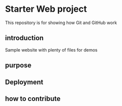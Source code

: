 # Starter Web project

This repository is for showing how Git and GitHub work

## introduction

Sample website with plenty of files for demos

## purpose

## Deployment


## how to contribute
